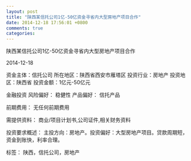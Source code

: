```yaml
---
layout: post
title: "陕西某信托公司1亿-50亿资金寻省内大型房地产项目合作"
date: 2014-12-18 17:56:01 +0800
comments: true
categories: 
---
```

陕西某信托公司1亿-50亿资金寻省内大型房地产项目合作



2014-12-18

资金主体：信托公司
所在地区：陕西省西安市雁塔区
投资行业：房地产
投资地区：陕西省
投资金额：1亿元-50亿元

金融投资
风险偏好：
                            稳健性 
                                                                                产品偏好：
                            信托产品

前期费用：
无任何前期费用

需提供资料：
商业/项目计划书,公司证件,相关财务资料

投资要求概述：
主投方向：房地产。投资偏好：大型房地产项目。贷款周期短，资金到账快，利率合理。

标签：
陕西，信托公司，房地产

